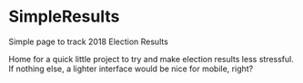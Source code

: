 # SimpleResults
Simple page to track 2018 Election Results

Home for a quick little project to try and make election results less stressful. If nothing else, a lighter interface would be nice for mobile, right?
